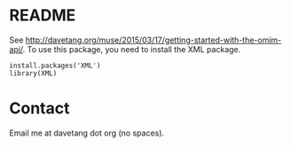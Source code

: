 README
======

See <http://davetang.org/muse/2015/03/17/getting-started-with-the-omim-api/>. To use this package, you need to install the XML package.

~~~~{.r}
install.packages('XML')
library(XML)
~~~~

# Contact

Email me at davetang dot org (no spaces).

